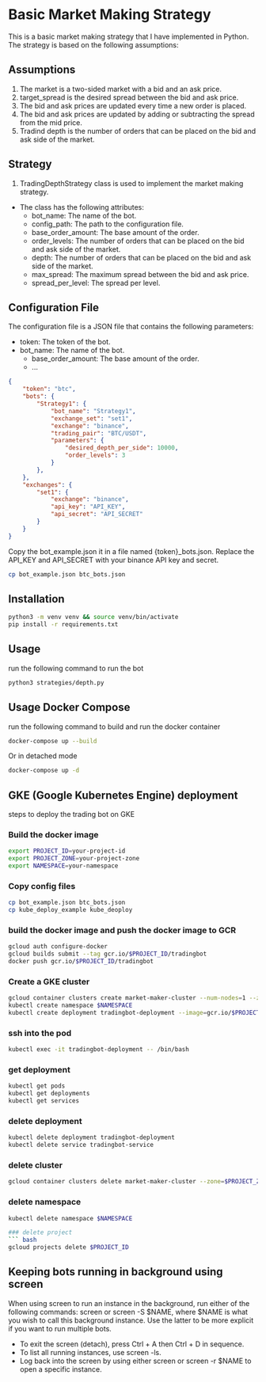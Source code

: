 # Basic Market Making Strategy
This is a basic market making strategy that I have implemented in Python. The strategy is based on the following assumptions:

## Assumptions
1. The market is a two-sided market with a bid and an ask price.
2. target_spread is the desired spread between the bid and ask price.
3. The bid and ask prices are updated every time a new order is placed.
4. The bid and ask prices are updated by adding or subtracting the spread from the mid price.
5. Tradind depth is the number of orders that can be placed on the bid and ask side of the market.

## Strategy
1. TradingDepthStrategy class is used to implement the market making strategy.
- The class has the following attributes:
  - bot_name: The name of the bot.
  - config_path: The path to the configuration file.
  - base_order_amount: The base amount of the order.
  - order_levels: The number of orders that can be placed on the bid and ask side of the market.
  - depth: The number of orders that can be placed on the bid and ask side of the market.
  - max_spread: The maximum spread between the bid and ask price.
  - spread_per_level: The spread per level.

## Configuration File
The configuration file is a JSON file that contains the following parameters:
- token: The token of the bot.
- bot_name: The name of the bot.
  - base_order_amount: The base amount of the order.
  - ...

```json
{
    "token": "btc",
    "bots": {
        "Strategy1": {
            "bot_name": "Strategy1",
            "exchange_set": "set1",
            "exchange": "binance",
            "trading_pair": "BTC/USDT",
            "parameters": {
                "desired_depth_per_side": 10000,
                "order_levels": 3
            }
        },
    },
    "exchanges": {
        "set1": {
            "exchange": "binance",
            "api_key": "API_KEY",
            "api_secret": "API_SECRET"
        }
    }
}
```

Copy the bot_example.json it in a file named {token}_bots.json. Replace the API_KEY and API_SECRET with your binance API key and secret.
``` bash
cp bot_example.json btc_bots.json
```

## Installation
``` bash
python3 -m venv venv && source venv/bin/activate
pip install -r requirements.txt
```

## Usage
run the following command to run the bot
``` bash
python3 strategies/depth.py
```

## Usage Docker Compose
run the following command to build and run the docker container
``` bash
docker-compose up --build
```

Or in detached mode
``` bash
docker-compose up -d
```

## GKE (Google Kubernetes Engine) deployment
steps to deploy the trading bot on GKE

### Build the docker image
``` bash
export PROJECT_ID=your-project-id
export PROJECT_ZONE=your-project-zone
export NAMESPACE=your-namespace
```

### Copy config files
``` bash
cp bot_example.json btc_bots.json
cp kube_deploy_example kube_deoploy
```

### build the docker image and  push the docker image to GCR
``` bash
gcloud auth configure-docker
gcloud builds submit --tag gcr.io/$PROJECT_ID/tradingbot
docker push gcr.io/$PROJECT_ID/tradingbot
```

### Create a GKE cluster
``` bash
gcloud container clusters create market-maker-cluster --num-nodes=1 --zone=$PROJECT_ZONE
kubectl create namespace $NAMESPACE
kubectl create deployment tradingbot-deployment --image=gcr.io/$PROJECT_ID/tradingbot:lastest -n $NAMESPACE
```

### ssh into the pod
``` bash
kubectl exec -it tradingbot-deployment -- /bin/bash
```

### get deployment 
``` bash
kubectl get pods
kubectl get deployments
kubectl get services
```

### delete deployment
``` bash
kubectl delete deployment tradingbot-deployment
kubectl delete service tradingbot-service
```

### delete cluster
``` bash
gcloud container clusters delete market-maker-cluster --zone=$PROJECT_ZONE
```

### delete namespace
``` bash
kubectl delete namespace $NAMESPACE

### delete project
``` bash
gcloud projects delete $PROJECT_ID
```

## Keeping bots running in background using screen

When using screen to run an instance in the background, run either of the following commands: screen or screen -S $NAME, where $NAME is what you wish to call this background instance. Use the latter to be more explicit if you want to run multiple bots.

- To exit the screen (detach), press Ctrl + A then Ctrl + D in sequence.
- To list all running instances, use screen -ls.
- Log back into the screen by using either screen or screen -r $NAME to open a specific instance.